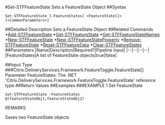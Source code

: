 #Set-STFFeatureState
Sets a FeatureState Object
##Syntax
```Set-STFFeatureState [-FeatureStates] <FeatureState[]> [<CommonParameters>]
```
##Detailed Description
Sets a FeatureState Object
##Related Commands
*[Add-STFFeatureState](Add-STFFeatureState)
*[Get-STFFeatureState](Get-STFFeatureState)
*[Get-STFFeatureStateNames](Get-STFFeatureStateNames)
*[New-STFFeatureState](New-STFFeatureState)
*[New-STFFeatureStateProperty](New-STFFeatureStateProperty)
*[Remove-STFFeatureState](Remove-STFFeatureState)
*[Reset-STFFeatureData](Reset-STFFeatureData)
*[Clear-STFFeatureStates](Clear-STFFeatureStates)
##Parameters
|Name|Description|Required?|Pipeline Input||--|--|--|--||FeatureStates|A list of FeatureState objects|true|false|##Input Type
###Citrix.DeliveryServices.Framework.FeatureToggle.FeatureState[]
Parameter FeatureStates: The .NET 'Citrix.DeliveryServices.Framework.FeatureToggle.FeatureState' reference type
##Return Values
##Examples
###EXAMPLE 1 Set FeatureState
```Set-STFFeatureState -FeatureStates @(featureStateObj1,featureStateObj2)
```
REMARKS

Saves two FeatureState objects
